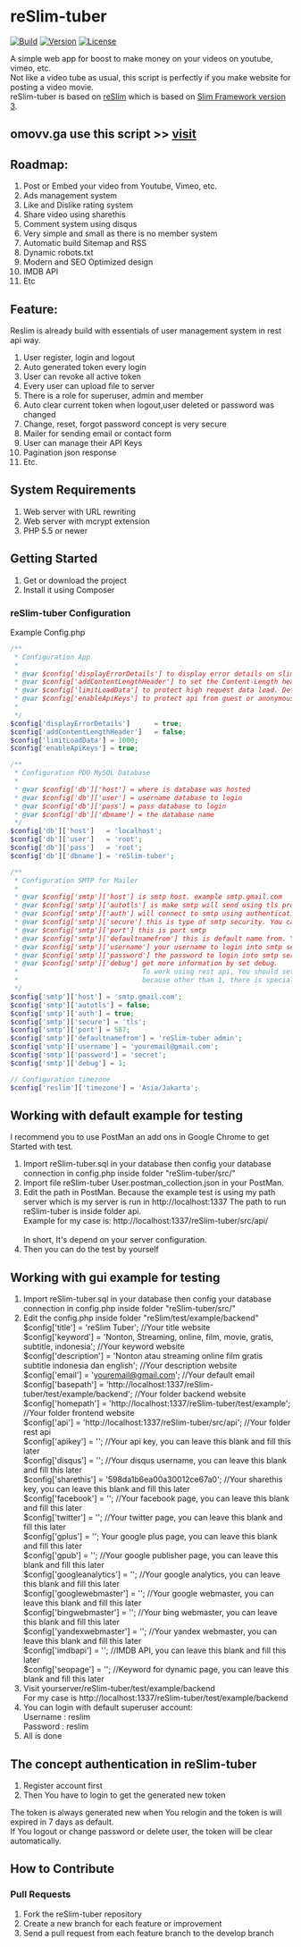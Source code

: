 reSlim-tuber
=======
[![Build](https://img.shields.io/badge/coverage-100%25-green.svg)](https://github.com/aalfiann/reSlim-tuber)
[![Version](https://img.shields.io/badge/stable-1.0.0-green.svg)](https://github.com/aalfiann/reSlim-tuber)
[![License](https://img.shields.io/badge/license-MIT-blue.svg)](https://github.com/aalfiann/reSlim-tuber/blob/master/license.md)

A simple web app for boost to make money on your videos on youtube, vimeo, etc.<br>
Not like a video tube as usual, this script is perfectly if you make website for posting a video movie.<br>
reSlim-tuber is based on [reSlim](https://github.com/aalfiann/reSlim) which is based on [Slim Framework version 3](http://www.slimframework.com/).<br>

omovv.ga use this script >> [visit](https://omovv.ga)
---------------

Roadmap:
---------------
1. Post or Embed your video from Youtube, Vimeo, etc.
2. Ads management system
3. Like and Dislike rating system
4. Share video using sharethis
5. Comment system using disqus
6. Very simple and small as there is no member system
7. Automatic build Sitemap and RSS
8. Dynamic robots.txt
9. Modern and SEO Optimized design
10. IMDB API
11. Etc

Feature:
---------------
Reslim is already build with essentials of user management system in rest api way.

1. User register, login and logout
2. Auto generated token every login
3. User can revoke all active token
4. Every user can upload file to server
5. There is a role for superuser, admin and member
6. Auto clear current token when logout,user deleted or password was changed
7. Change, reset, forgot password concept is very secure
8. Mailer for sending email or contact form
9. User can manage their API Keys
10. Pagination json response
11. Etc.

System Requirements
---------------

1. Web server with URL rewriting
2. Web server with mcrypt extension
3. PHP 5.5 or newer


Getting Started
---------------
1. Get or download the project
2. Install it using Composer

### reSlim-tuber Configuration

Example Config.php
```php
/** 
 * Configuration App
 *
 * @var $config['displayErrorDetails'] to display error details on slim
 * @var $config['addContentLengthHeader'] to set the Content-Length header which makes Slim behave more predictably
 * @var $config['limitLoadData'] to protect high request data load. Default is 1000.
 * @var $config['enableApiKeys'] to protect api from guest or anonymous. Guest which don't have api key can not using this service. Default is true.
 * 
 */
$config['displayErrorDetails']      = true;
$config['addContentLengthHeader']   = false;
$config['limitLoadData'] = 1000;
$config['enableApiKeys'] = true;

/** 
 * Configuration PDO MySQL Database
 *
 * @var $config['db']['host'] = where is database was hosted
 * @var $config['db']['user'] = username database to login
 * @var $config['db']['pass'] = pass database to login
 * @var $config['db']['dbname'] = the database name
 */
$config['db']['host']   = 'localhost';
$config['db']['user']   = 'root';
$config['db']['pass']   = 'root';
$config['db']['dbname'] = 'reSlim-tuber';

/**
 * Configuration SMTP for Mailer
 *
 * @var $config['smtp']['host'] is smtp host. example smtp.gmail.com
 * @var $config['smtp']['autotls'] is make smtp will send using tls protocol as default
 * @var $config['smtp']['auth'] will connect to smtp using authentication
 * @var $config['smtp']['secure'] this is type of smtp security. You can use tls or ssl
 * @var $config['smtp']['port'] this is port smtp
 * @var $config['smtp']['defaultnamefrom'] this is default name from. You can filled with yourname / yourwebsitetitle
 * @var $config['smtp']['username'] your username to login into smtp server
 * @var $config['smtp']['password'] the password to login into smtp server
 * @var $config['smtp']['debug'] get more information by set debug.
 *                               To work using rest api, You should set debug 1,
 *                               because other than 1, there is special characters that will broke json format. 
 */
$config['smtp']['host'] = 'smtp.gmail.com';
$config['smtp']['autotls'] = false;
$config['smtp']['auth'] = true;
$config['smtp']['secure'] = 'tls';
$config['smtp']['port'] = 587;
$config['smtp']['defaultnamefrom'] = 'reSlim-tuber admin';
$config['smtp']['username'] = 'youremail@gmail.com';
$config['smtp']['password'] = 'secret';
$config['smtp']['debug'] = 1;

// Configuration timezone
$config['reslim']['timezone'] = 'Asia/Jakarta';
```

Working with default example for testing
-----------------
I recommend you to use PostMan an add ons in Google Chrome to get Started with test.

1. Import reSlim-tuber.sql in your database then config your database connection in config.php inside folder "reSlim-tuber/src/"
2. Import file reSlim-tuber User.postman_collection.json in your PostMan.
3. Edit the path in PostMan. Because the example test is using my path server which is my server is run in http://localhost:1337 
    The path to run reSlim-tuber is inside folder api.<br> 
    Example for my case is: http://localhost:1337/reSlim-tuber/src/api/<br><br>
    In short, It's depend on your server configuration.
4. Then you can do the test by yourself

Working with gui example for testing
-----------------

1. Import reSlim-tuber.sql in your database then config your database connection in config.php inside folder "reSlim-tuber/src/"
2. Edit the config.php inside folder "reSlim/test/example/backend"<br>
    $config['title'] = 'reSlim Tuber'; //Your title website<br>
    $config['keyword'] = 'Nonton, Streaming, online, film, movie, gratis, subtitle, indonesia'; //Your keyword website<br>
    $config['description'] = 'Nonton atau streaming online film gratis subtitle indonesia dan english'; //Your description website<br>
    $config['email'] = 'youremail@gmail.com'; //Your default email<br>
    $config['basepath'] = 'http://localhost:1337/reSlim-tuber/test/example/backend'; //Your folder backend website<br>
    $config['homepath'] = 'http://localhost:1337/reSlim-tuber/test/example'; //Your folder frontend website<br>
    $config['api'] = 'http://localhost:1337/reSlim-tuber/src/api'; //Your folder rest api<br>
    $config['apikey'] = ''; //Your api key, you can leave this blank and fill this later<br>
    $config['disqus'] = ''; //Your disqus username, you can leave this blank and fill this later<br>
    $config['sharethis'] = '598da1b6ea00a30012ce67a0'; //Your sharethis key, you can leave this blank and fill this later<br>
    $config['facebook'] = ''; //Your facebook page, you can leave this blank and fill this later<br>
    $config['twitter'] = ''; //Your twitter page, you can leave this blank and fill this later<br>
    $config['gplus'] = ''; Your google plus page, you can leave this blank and fill this later<br>
    $config['gpub'] = ''; //Your google publisher page, you can leave this blank and fill this later<br>
    $config['googleanalytics'] = ''; //Your google analytics, you can leave this blank and fill this later<br>
    $config['googlewebmaster'] = ''; //Your google webmaster, you can leave this blank and fill this later<br>
    $config['bingwebmaster'] = ''; //Your bing webmaster, you can leave this blank and fill this later<br>
    $config['yandexwebmaster'] = ''; //Your yandex webmaster, you can leave this blank and fill this later<br>
    $config['imdbapi'] = ''; //IMDB API, you can leave this blank and fill this later<br>
    $config['seopage'] = ''; //Keyword for dynamic page, you can leave this blank and fill this later<br>
3. Visit yourserver/reSlim-tuber/test/example/backend<br>
    For my case is http://localhost:1337/reSlim-tuber/test/example/backend
4. You can login with default superuser account:<br>
    Username : reslim<br>
    Password : reslim
5. All is done

The concept authentication in reSlim-tuber
-----------------

1. Register account first
2. Then You have to login to get the generated new token

The token is always generated new when You relogin and the token is will expired in 7 days as default.<br>
If You logout or change password or delete user, the token will be clear automatically.

How to Contribute
-----------------
### Pull Requests

1. Fork the reSlim-tuber repository
2. Create a new branch for each feature or improvement
3. Send a pull request from each feature branch to the develop branch
